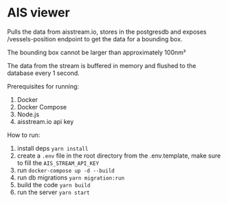 # AIS viewer

Pulls the data from aisstream.io, stores in the postgresdb and exposes /vessels-position endpoint to get the data for a bounding box.

The bounding box cannot be larger than approximately 100nm²

The data from the stream is buffered in memory and flushed to the database every 1 second.


Prerequisites for running:
1. Docker
2. Docker Compose
3. Node.js
4. aisstream.io api key

How to run:

1. install deps `yarn install`
2. create a `.env` file in the root directory from the .env.template, make sure to fill the `AIS_STREAM_API_KEY`
3. run `docker-compose up -d --build`
4. run db migrations `yarn migration:run`
5. build the code `yarn build`
6. run the server `yarn start`

